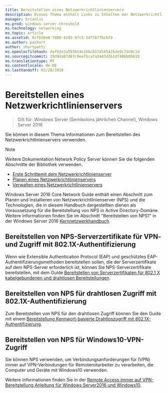```yaml
---
title: Bereitstellen eines Netzwerkrichtlinienservers
description: Dieses Thema enthält Links zu Inhalten der Netzwerkrichtlinienserver-Bereitstellung für Windows Server 2016 und enthält Links zu weiteren Anleitungen zum NPS.
manager: brianlic
ms.prod: windows-server-threshold
ms.technology: networking
ms.topic: article
ms.assetid: 6cfb50e0-7088-4295-97c5-14ff8776cbf8
ms.author: pashort
author: shortpatti
ms.openlocfilehash: daf62e2a593014e16bcb5fd16542b2e9c75b9c1d
ms.sourcegitcommit: 19d9da87d87c9eefbca7a3443d2b1df486b0b010
ms.translationtype: MT
ms.contentlocale: de-DE
ms.lasthandoff: 03/28/2018
---
```

# <a name="deploy-network-policy-server"></a>Bereitstellen eines Netzwerkrichtlinienservers

>Gilt für: Windows Server (Semikolons jährlichen Channel), Windows Server 2016

Sie können in diesem Thema Informationen zum Bereitstellen des Netzwerkrichtlinienservers verwenden.

>[!NOTE]
>Weitere Dokumentation Network Policy Server können Sie die folgenden Abschnitte der Bibliothek verwenden.  
>- [Erste Schrittemit dem Netzwerkrichtlinienserver](nps-getstart-top.md)
>- [Planen eines Netzwerkrichtlinienservers](nps-plan-top.md)
>- [Verwalten eines Netzwerkrichtlinienservers](nps-manage-top.md)

Windows Server 2016 Core Network Guide enthält einen Abschnitt zum Planen und Installieren von Netzwerkrichtlinienserver \(NPS\) und die Technologien, die in diesem Handbuch dargestellten dienen als Voraussetzung für die Bereitstellung von NPS in Active Directory-Domäne. Weitere Informationen finden Sie im Abschnitt "Bereitstellen von NPS1" in der Windows Server 2016 [Kernnetzwerkhandbuch](https://technet.microsoft.com/windows-server-docs/networking/core-network-guide/core-network-guide#BKMK_deployNPS1).

## <a name="deploy-nps-server-certificates-for-vpn-and-8021x-access"></a>Bereitstellen von NPS-Serverzertifikate für VPN- und Zugriff mit 802.1X-Authentifizierung

Wenn wie Extensible Authentication Protocol \(EAP\) und geschütztes EAP-Authentifizierungsmethoden bereitstellen sollen, die der Serverzertifikate auf dem NPS-Server erforderlich ist, können Sie NPS-Serverzertifikate bereitstellen, mit dem Guide [Bereitstellen von Serverzertifikaten für 802.1 X kabelgebundenen und drahtlosen Bereitstellungen](https://technet.microsoft.com/windows-server-docs/networking/core-network-guide/cncg/server-certs/deploy-server-certificates-for-802.1x-wired-and-wireless-deployments).

## <a name="deploy-nps-for-8021x-wireless-access"></a>Bereitstellen von NPS für drahtlosen Zugriff mit 802.1X-Authentifizierung

Zum Bereitstellen von NPS für den drahtlosen Zugriff können Sie den Guide mit einem [Bereitstellung Kennwort-basierte Drahtloszugriff mit 802.1X-Authentifizierung](https://technet.microsoft.com/windows-server-docs/networking/core-network-guide/cncg/wireless/a-deploy-8021x-wireless-access).

## <a name="deploy-nps-for-windows-10-vpn-access"></a>Bereitstellen von NPS für Windows10-VPN-Zugriff

Sie können NPS verwenden, um Verbindungsanforderungen für \(VPN\) immer auf VPN-Verbindungen für Remotemitarbeiter zu verarbeiten, die Computer und Geräte mit Windows10 verwenden.

Weitere Informationen finden Sie in der [Remote Access immer auf VPN-Bereitstellung Anleitung für Windows Server2016 und Windows10](https://docs.microsoft.com/windows-server/remote/remote-access/vpn/always-on-vpn/deploy/always-on-vpn-deploy).

